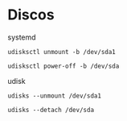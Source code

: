 # Discos

systemd

```text
udisksctl unmount -b /dev/sda1
```

```text
udisksctl power-off -b /dev/sda
```

udisk

```text
udisks --unmount /dev/sda1
```

```text
udisks --detach /dev/sda
```

